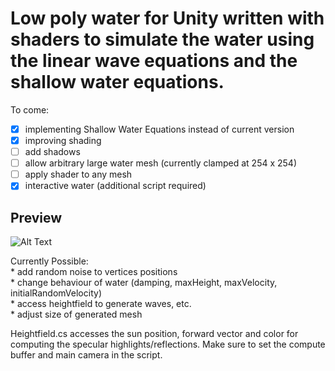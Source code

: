 # Low poly water for Unity written with shaders to simulate the water using the linear wave equations and the shallow water equations. #
To come:  
- [x] implementing Shallow Water Equations instead of current version  
- [x] improving shading  
- [ ] add shadows    
- [ ] allow arbitrary large water mesh (currently clamped at 254 x 254)  
- [ ] apply shader to any mesh  
- [x] interactive water (additional script required)
          
## Preview ##
![Alt Text](https://github.com/sc2insane/Lowpoly-water-for-Unity/raw/dev/Gifs/lowpolywater.gif)

Currently Possible:  
          * add random noise to vertices positions  
          * change behaviour of water (damping, maxHeight, maxVelocity, initialRandomVelocity)  
          * access heightfield to generate waves, etc.  
          * adjust size of generated mesh  
                
Heightfield.cs accesses the sun position, forward vector and color for computing the specular highlights/reflections. Make sure to set the compute buffer and main camera in the script.

